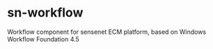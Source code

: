 # sn-workflow
Workflow component for sensenet ECM platform, based on Windows Workflow Foundation 4.5
